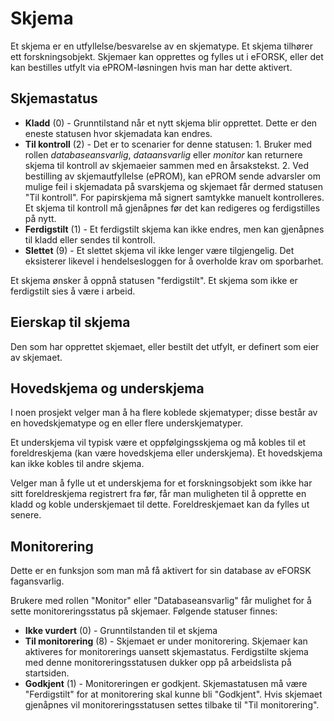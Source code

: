 # Skjema

Et skjema er en utfyllelse/besvarelse av en skjematype. Et skjema tilhører ett forskningsobjekt. Skjemaer kan opprettes og fylles ut i eFORSK, eller det kan bestilles utfylt via ePROM-løsningen hvis man har dette aktivert.

## Skjemastatus

* **Kladd** (0) - Grunntilstand når et nytt skjema blir opprettet. Dette er den eneste statusen hvor skjemadata kan endres. 
* **Til kontroll** (2) - Det er to scenarier for denne statusen: 1. Bruker med rollen *databaseansvarlig*, *dataansvarlig* eller *monitor* kan returnere skjema til kontroll av skjemaeier sammen med en årsakstekst. 2. Ved bestilling av skjemautfyllelse (ePROM), kan ePROM sende advarsler om mulige feil i skjemadata på svarskjema og skjemaet får dermed statusen "Til kontroll". For papirskjema må signert samtykke manuelt kontrolleres. Et skjema til kontroll må gjenåpnes før det kan redigeres og ferdigstilles på nytt. 
* **Ferdigstilt** (1) - Et ferdigstilt skjema kan ikke endres, men kan gjenåpnes til kladd eller sendes til kontroll. 
* **Slettet** (9) - Et slettet skjema vil ikke lenger være tilgjengelig. Det eksisterer likevel i hendelsesloggen for å overholde krav om sporbarhet.

Et skjema ønsker å oppnå statusen "ferdigstilt". Et skjema som ikke er ferdigstilt sies å være i arbeid.

## Eierskap til skjema
Den som har opprettet skjemaet, eller bestilt det utfylt, er definert som eier av skjemaet.

## Hovedskjema og underskjema 
I noen prosjekt velger man å ha flere koblede skjematyper; disse består av en hovedskjematype og en eller flere underskjematyper. 
            
Et underskjema vil typisk være et oppfølgingsskjema og må kobles til et foreldreskjema (kan være hovedskjema eller underskjema). Et hovedskjema kan ikke kobles til andre skjema.
            
Velger man å fylle ut et underskjema for et forskningsobjekt som ikke har sitt foreldreskjema registrert fra før, får man muligheten til å opprette en kladd og koble underskjemaet til dette. Foreldreskjemaet kan da fylles ut senere.

## Monitorering

Dette er en funksjon som man må få aktivert for sin database av eFORSK fagansvarlig.

Brukere med rollen "Monitor" eller "Databaseansvarlig" får mulighet for å sette monitoreringsstatus på skjemaer. Følgende statuser finnes:
* **Ikke vurdert** (0) - Grunntilstanden til et skjema
* **Til monitorering** (8) - Skjemaet er under monitorering. Skjemaer kan aktiveres for monitorerings uansett skjemastatus. Ferdigstilte skjema med denne monitoreringsstatusen dukker opp på arbeidslista på startsiden.
* **Godkjent** (1) - Monitoreringen er godkjent. Skjemastatusen må være "Ferdigstilt" for at monitorering skal kunne bli "Godkjent". Hvis skjemaet gjenåpnes vil monitoreringsstatusen settes tilbake til "Til monitorering".
